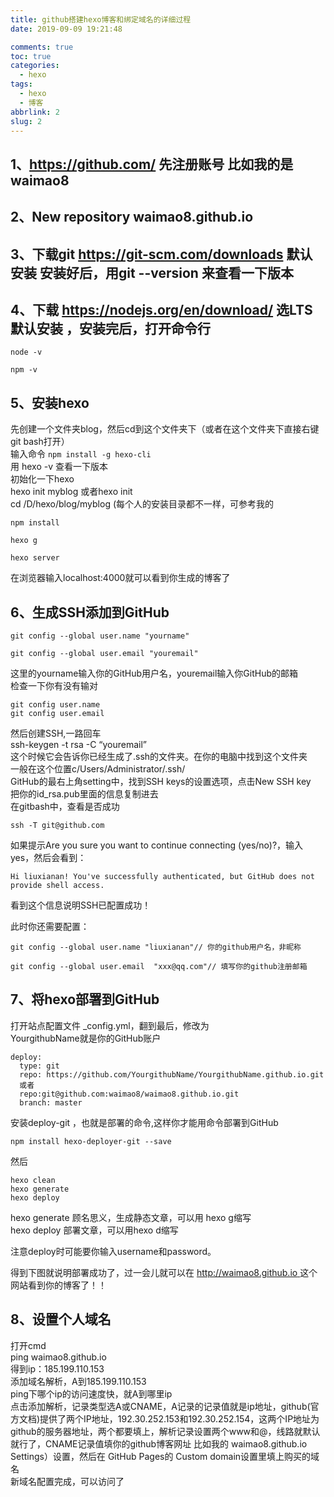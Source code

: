 ```yaml
---
title: github搭建hexo博客和绑定域名的详细过程
date: 2019-09-09 19:21:48

comments: true
toc: true
categories:
  - hexo
tags:
  - hexo
  - 博客
abbrlink: 2
slug: 2
---
```





## []()1、https://github.com/ 先注册账号 比如我的是 waimao8


## []()2、New repository waimao8.github.io


## []()3、下载git https://git-scm.com/downloads 默认安装 安装好后，用git --version 来查看一下版本


## []()4、下载 https://nodejs.org/en/download/ 选LTS 默认安装 ，安装完后，打开命令行
<!-- more -->

```
node -v

```

```
npm -v

```

## []()5、安装hexo

 先创建一个文件夹blog，然后cd到这个文件夹下（或者在这个文件夹下直接右键git bash打开）  
 输入命令  `npm install -g hexo-cli`   
 用 hexo -v 查看一下版本  
 初始化一下hexo  
 hexo init myblog 或者hexo init  
 cd /D/hexo/blog/myblog (每个人的安装目录都不一样，可参考我的


```
npm install

```

```
hexo g

```

```
hexo server

```
 在浏览器输入localhost:4000就可以看到你生成的博客了


## []()6、生成SSH添加到GitHub


```
git config --global user.name "yourname"

```

```
git config --global user.email "youremail"

```
 这里的yourname输入你的GitHub用户名，youremail输入你GitHub的邮箱  
 检查一下你有没有输对


```
git config user.name
git config user.email

```
 然后创建SSH,一路回车  
 ssh-keygen -t rsa -C “youremail”  
 这个时候它会告诉你已经生成了.ssh的文件夹。在你的电脑中找到这个文件夹  
 一般在这个位置c/Users/Administrator/.ssh/  
 GitHub的最右上角setting中，找到SSH keys的设置选项，点击New SSH key  
 把你的id_rsa.pub里面的信息复制进去  
 在gitbash中，查看是否成功


```
ssh -T git@github.com

```
 如果提示Are you sure you want to continue connecting (yes/no)?，输入yes，然后会看到：


```
Hi liuxianan! You've successfully authenticated, but GitHub does not provide shell access.

```
 看到这个信息说明SSH已配置成功！

 此时你还需要配置：


```
git config --global user.name "liuxianan"// 你的github用户名，非昵称

```

```
git config --global user.email  "xxx@qq.com"// 填写你的github注册邮箱

```

## []()7、将hexo部署到GitHub

 打开站点配置文件 _config.yml，翻到最后，修改为  
 YourgithubName就是你的GitHub账户


```
deploy:
  type: git
  repo: https://github.com/YourgithubName/YourgithubName.github.io.git
  或者 
  repo:git@github.com:waimao8/waimao8.github.io.git
  branch: master

```
 安装deploy-git ，也就是部署的命令,这样你才能用命令部署到GitHub


```
npm install hexo-deployer-git --save

```
 然后


```
hexo clean
hexo generate
hexo deploy

```
 hexo generate 顾名思义，生成静态文章，可以用 hexo g缩写  
 hexo deploy 部署文章，可以用hexo d缩写

 注意deploy时可能要你输入username和password。

 得到下图就说明部署成功了，过一会儿就可以在 [http://waimao8.github.io ](http://waimao8.github.io)这个网站看到你的博客了！！


## []()8、设置个人域名

 打开cmd  
 ping waimao8.github.io  
 得到ip：185.199.110.153  
 添加域名解析，A到185.199.110.153  
 ping下哪个ip的访问速度快，就A到哪里ip  
 点击添加解析，记录类型选A或CNAME，A记录的记录值就是ip地址，github(官方文档)提供了两个IP地址，192.30.252.153和192.30.252.154，这两个IP地址为github的服务器地址，两个都要填上，解析记录设置两个www和@，线路就默认就行了，CNAME记录值填你的github博客网址 比如我的 waimao8.github.io  
 Settings）设置，然后在 GitHub Pages的 Custom domain设置里填上购买的域名  
 新域名配置完成，可以访问了

   
